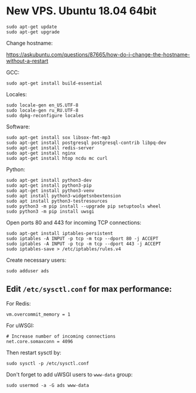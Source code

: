 # New VPS. Ubuntu 18.04 64bit

    sudo apt-get update
    sudo apt-get upgrade


Change hostname:

https://askubuntu.com/questions/87665/how-do-i-change-the-hostname-without-a-restart


GCC:

    sudo apt-get install build-essential


Locales:

    sudo locale-gen en_US.UTF-8
    sudo locale-gen ru_RU.UTF-8
    sudo dpkg-reconfigure locales

Software:

    sudo apt-get install sox libsox-fmt-mp3
    sudo apt-get install postgresql postgresql-contrib libpq-dev
    sudo apt-get install redis-server
    sudo apt-get install nginx
    sudo apt-get install htop ncdu mc curl

Python:

    sudo apt-get install python3-dev
    sudo apt-get install python3-pip
    sudo apt-get install python3-venv
    sudo apt install python3-widgetsnbextension
    sudo apt install python3-testresources
    sudo python3 -m pip install --upgrade pip setuptools wheel
    sudo python3 -m pip install uwsgi


Open ports 80 and 443 for incoming TCP connections:

    sudo apt-get install iptables-persistent
    sudo iptables -A INPUT -p tcp -m tcp --dport 80 -j ACCEPT
    sudo iptables -A INPUT -p tcp -m tcp --dport 443 -j ACCEPT
    sudo iptables-save > /etc/iptables/rules.v4


Create necessary users:

    sudo adduser ads


## Edit `/etc/sysctl.conf` for max performance:

For Redis:

    vm.overcommit_memory = 1

For uWSGI:

    # Increase number of incoming connections
    net.core.somaxconn = 4096

Then restart sysctl by:

    sudo sysctl -p /etc/sysctl.conf


Don't forget to add uWSGI users to `www-data` group:

    sudo usermod -a -G ads www-data
